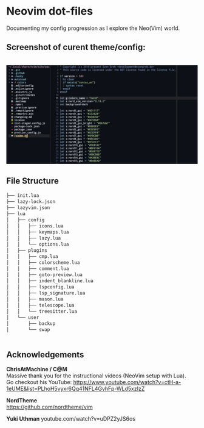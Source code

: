 # Neovim dot-files  

Documenting my config progression as I explore the Neo(Vim) world.

## Screenshot of curent theme/config: <br>
<br>
  <img src="https://github.com/MaybeNotABob/nordtheme/blob/ca1787b07aa3a8e0f13e7226b1f54bf81d57ce0f/nord-dark.png">

## File Structure

```
├── init.lua
├── lazy-lock.json
├── lazyvim.json
├── lua
│   ├── config
│   │   ├── icons.lua
│   │   ├── keymaps.lua
│   │   ├── lazy.lua
│   │   └── options.lua
│   ├── plugins
│   │   ├── cmp.lua
│   │   ├── colorscheme.lua
│   │   ├── comment.lua
│   │   ├── goto-preview.lua
│   │   ├── indent_blankline.lua
│   │   ├── lspconfig.lua
│   │   ├── lsp_signature.lua
│   │   ├── mason.lua
│   │   ├── telescope.lua
│   │   └── treesitter.lua
│   └── user
│       ├── backup
│       └── swap


```

## Acknowledgements

__ChrisAtMachine / C@M__  
Massive thank you for the instructional videos (NeoVim setup with Lua).  
Go checkout his YouTube: https://www.youtube.com/watch?v=ctH-a-1eUME&list=PLhoH5vyxr6Qq41NFL4GvhFp-WLd5xzIzZ

__NordTheme__  
https://github.com/nordtheme/vim

__Yuki Uthman__
youtube.com/watch?v=uDPZ2yJS6os
